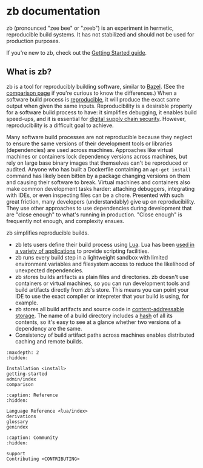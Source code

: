 # zb documentation

zb
(pronounced "zee bee" or "zeeb")
is an experiment in hermetic, reproducible build systems.
It has not stabilized and should not be used for production purposes.

If you're new to zb, check out the [Getting Started guide](getting-started.md).

## What is zb?

zb is a tool for reproducibly building software, similar to [Bazel][].
(See the [comparison page](comparison.md#bazel) if you're curious to know the differences.)
When a software build process is [reproducible][@wikipedia_reproducible_2025],
it will produce the exact same output
when given the same inputs.
Reproducibility is a desirable property for a software build process to have:
it simplifies debugging,
it enables build speed-ups,
and it is essential for [digital supply chain security][].
However, reproducibility is a difficult goal to achieve.

Many software build processes are not reproducible
because they neglect to ensure the same versions of their development tools or libraries (dependencies)
are used across machines.
Approaches like virtual machines or containers lock dependency versions across machines,
but rely on large base binary images
that themselves can't be reproduced or audited.
Anyone who has built a Dockerfile containing an `apt-get install` command
has likely been bitten by a package changing versions on them
and causing their software to break.
Virtual machines and containers also make common development tasks harder:
attaching debuggers,
integrating with IDEs,
or even inspecting files can be a chore.
Presented with such great friction,
many developers (understandably) give up on reproducibility.
They use other approaches to use dependencies during development that are "close enough"
to what's running in production.
"Close enough" is frequently not enough, and complexity ensues.

zb simplifies reproducible builds.

- zb lets users define their build process using [Lua][].
  Lua has been [used in a variety of applications][@wikipedia_lua_2024]
  to provide scripting facilities.
- zb runs every build step in a lightweight sandbox
  with limited environment variables and filesystem access
  to reduce the likelihood of unexpected dependencies.
- zb stores builds artifacts as plain files and directories.
  zb doesn't use containers or virtual machines,
  so you can run development tools and build artifacts
  directly from zb's store.
  This means you can point your IDE to use the exact compiler or intepreter
  that your build is using, for example.
- zb stores all build artifacts and source code in [content-addressable storage][].
  The name of a build directory includes a [hash][] of all its contents,
  so it's easy to see at a glance whether two versions of a dependency are the same.
- Consistency of build artifact paths across machines
  enables distributed caching and remote builds.

[@wikipedia_reproducible_2025]: https://en.wikipedia.org/wiki/Reproducible_builds
[@wikipedia_lua_2024]: https://en.wikipedia.org/wiki/Lua_(programming_language)#Applications
[Bazel]: https://bazel.build/
[content-addressable storage]: https://en.wikipedia.org/wiki/Content-addressable_storage
[digital supply chain security]: https://en.wikipedia.org/wiki/Digital_supply_chain_security
[hash]: https://en.wikipedia.org/wiki/Cryptographic_hash_function
[Lua]: https://www.lua.org/

```{toctree}
:maxdepth: 2
:hidden:

Installation <install>
getting-started
admin/index
comparison
```

```{toctree}
:caption: Reference
:hidden:

Language Reference <lua/index>
derivations
glossary
genindex
```

```{toctree}
:caption: Community
:hidden:

support
Contributing <CONTRIBUTING>
```
